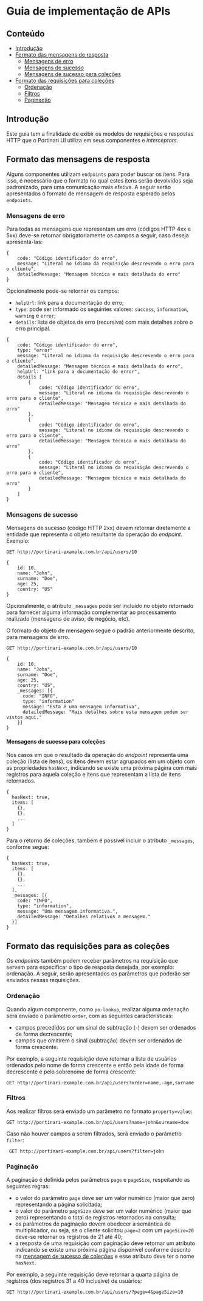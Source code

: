 [comment]: # (@label Guia de implementação de APIs)
[comment]: # (@link guides/api)

# Guia de implementação de APIs

## Conteúdo

- [Introdução](guides/api#introduction)
- [Formato das mensagens de resposta](guides/api#responseMessage)
  - [Mensagens de erro](guides/api#errorMessages)
  - [Mensagens de sucesso](guides/api#successMessages)
  - [Mensagens de sucesso para coleções](guides/api#successMessagesForCollections)
- [Formato das requisições para coleções](guides/api#collections)
  - [Ordenação](guides/api#order)
  - [Filtros](guides/api#filters)
  - [Paginação](guides/api#pagination)


<a id="introduction"></a>
## Introdução

Este guia tem a finalidade de exibir os modelos de requisições e respostas HTTP que o Portinari UI utiliza em seus componentes e *interceptors*.


<a id="responseMessage"></a>
## Formato das mensagens de resposta
Alguns componentes utilizam `endpoints` para poder buscar os itens. Para isso, é necessário que o formato no qual estes itens serão devolvidos seja padronizado, para uma comunicação mais efetiva. A seguir serão apresentados o formato de mensagem de resposta esperado pelos `endpoints`.

<a id="errorMessages"></a>
### Mensagens de erro

Para todas as mensagens que representam um erro (códigos HTTP 4xx e 5xx) deve-se retornar obrigatoriamente os campos a seguir, caso deseja apresentá-las:

```
{
    code: "Código identificador do erro",
    message: "Literal no idioma da requisição descrevendo o erro para o cliente",
    detailedMessage: "Mensagem técnica e mais detalhada do erro"
}
```

Opcionalmente pode-se retornar os campos:

- `helpUrl`: link para a documentação do erro;
- `type`: pode ser informado os seguintes valores: `success`, `information`, `warning` e `error`;
- `details`: lista de objetos de erro (recursiva) com mais detalhes sobre o erro principal.

```
{
    code: "Código identificador do erro",
    type: "error"
    message: "Literal no idioma da requisição descrevendo o erro para o cliente",
    detailedMessage: "Mensagem técnica e mais detalhada do erro",
    helpUrl: "link para a documentação do error",
    details [
        {
            code: "Código identificador do erro",
            message: "Literal no idioma da requisição descrevendo o erro para o cliente",
            detailedMessage: "Mensagem técnica e mais detalhada do erro"
        },
        {
            code: "Código identificador do erro",
            message: "Literal no idioma da requisição descrevendo o erro para o cliente",
            detailedMessage: "Mensagem técnica e mais detalhada do erro"
        },
        {
            code: "Código identificador do erro",
            message: "Literal no idioma da requisição descrevendo o erro para o cliente",
            detailedMessage: "Mensagem técnica e mais detalhada do erro"
        }
    ]
}
```

<a id="successMessages"></a>
### Mensagens de sucesso

Mensagens de sucesso (código HTTP 2xx) devem retornar diretamente a entidade que representa o objeto resultante da operação do *endpoint*. Exemplo:

```
GET http://portinari-example.com.br/api/users/10

{
    id: 10,
    name: "John",
    surname: "Doe",
    age: 25,
    country: "US"
}
```

Opcionalmente, o atributo `_messages` pode ser incluído no objeto retornado para fornecer alguma informação complementar ao processamento realizado (mensagens de aviso, de negócio, etc). 

O formato do objeto de mensagem segue o padrão anteriormente descrito, para mensagens de erro.

```
GET http://portinari-example.com.br/api/users/10
 
{
    id: 10,
    name: "John",
    surname: "Doe",
    age: 25,
    country: "US",
    _messages: [{
      code: "INFO",
      type: "information"
      message: "Esta é uma mensagem informativa",
      detailedMessage: "Mais detalhes sobre esta mensagem podem ser vistos aqui."
    }]
}
```

<a id="successMessagesForCollections"></a>
#### Mensagens de sucesso para coleções

Nos casos em que o resultado da operação do *endpoint* representa uma coleção (lista de itens), os itens devem estar agrupados em um objeto com as propriedades `hasNext`, indicando se existe uma próxima página com mais registros para aquela coleção e itens que representam a lista de itens retornados.

```
{
  hasNext: true,
  items: [
    {},
    {},
    ...
  ]
}
```
Para o retorno de coleções, também é possível incluir o atributo `_messages`, conforme segue:

```
{
  hasNext: true,
  items: [
    {},
    {},
    ...
  ],
  _messages: [{
    code: "INFO",
    type: "information",
    message: "Uma mensagem informativa.",
    detailedMessage: "Detalhes relativos a mensagem."
  }]
}
```

<a id="collections"></a>
## Formato das requisições para as coleções

Os *endpoints* também podem receber parâmetros na requisição que servem para especificar o tipo de resposta desejada, por exemplo: ordenação. A seguir, serão apresentados os parâmetros que poderão ser enviados nessas requisições.

<a id="order"></a>
### Ordenação

Quando algum componente, como `po-lookup`, realizar alguma ordenação será enviado o parâmetro  `order`, com as seguintes características:

- campos precedidos por um sinal de subtração (-) devem ser ordenados de forma decrescente;
- campos que omitirem o sinal (subtração) devem ser ordenados de forma crescente.

Por exemplo, a seguinte requisição deve retornar a lista de usuários ordenados pelo nome de forma crescente e então pela idade de forma decrescente e pelo sobrenome de forma crescente:

```
GET http://portinari-example.com.br/api/users?order=name,-age,surname
```

<a id="filters"></a>
### Filtros

Aos realizar filtros será enviado um parâmetro no formato `property=value`:

``` GET http://portinari-example.com.br/api/users?name=john&surname=doe ```

Caso não houver campos a serem filtrados, será enviado o parâmetro `filter`:

``` GET http://portinari-example.com.br/api/users?filter=john```


<a id="pagination"></a>
### Paginação

A paginação é definida pelos parâmetros `page` e `pageSize`, respeitando as seguintes regras: 

- o valor do parâmetro `page` deve ser um valor numérico (maior que zero) representando a página solicitada;
- o valor do parâmetro `pageSize` deve ser um valor numérico (maior que zero) representando o total de registros retornados na consulta;
- os parâmetros de paginação devem obedecer a semântica de multiplicador, ou seja, se o cliente solicitou `page=2` com um `pageSize=20` deve-se retornar os registros de 21 até 40;
- a resposta de uma requisição com paginação deve retornar um atributo indicando se existe uma próxima página disponível conforme descrito na [mensagem de sucesso de coleções](#successMessagesForCollections) e esse atributo deve ter o nome `hasNext`.

Por exemplo, a seguinte requisição deve retornar a quarta página de registros (dos registros 31 a 40 inclusive) de usuários:

``` GET http://portinari-example.com.br/api/users/?page=4&pageSize=10 ```
